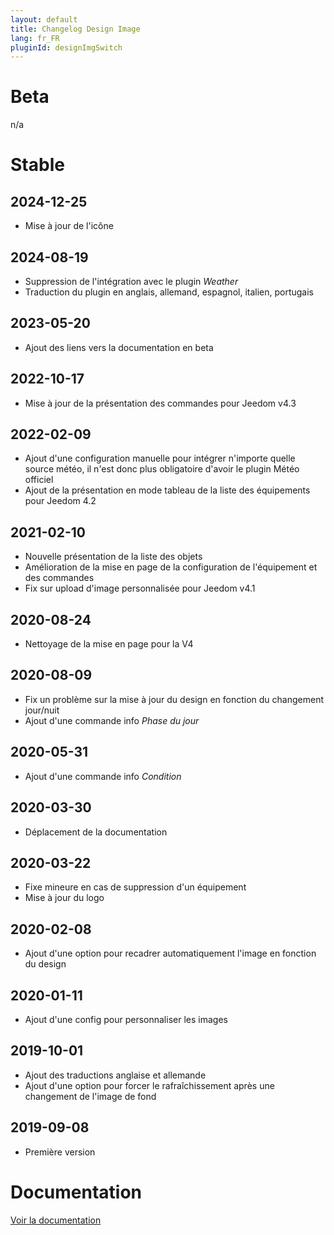 ```yaml
---
layout: default
title: Changelog Design Image
lang: fr_FR
pluginId: designImgSwitch
---
```


# Beta

n/a

# Stable

## 2024-12-25

- Mise à jour de l'icône

## 2024-08-19

- Suppression de l'intégration avec le plugin *Weather*
- Traduction du plugin en anglais, allemand, espagnol, italien, portugais

## 2023-05-20

- Ajout des liens vers la documentation en beta

## 2022-10-17

- Mise à jour de la présentation des commandes pour Jeedom v4.3

## 2022-02-09

- Ajout d'une configuration manuelle pour intégrer n'importe quelle source météo, il n'est donc plus obligatoire d'avoir le plugin Météo officiel
- Ajout de la présentation en mode tableau de la liste des équipements pour Jeedom 4.2

## 2021-02-10

- Nouvelle présentation de la liste des objets
- Amélioration de la mise en page de la configuration de l'équipement et des commandes
- Fix sur upload d'image personnalisée pour Jeedom v4.1

## 2020-08-24

- Nettoyage de la mise en page pour la V4

## 2020-08-09

- Fix un problème sur la mise à jour du design en fonction du changement jour/nuit
- Ajout d'une commande info *Phase du jour*

## 2020-05-31

- Ajout d'une commande info *Condition*

## 2020-03-30

- Déplacement de la documentation

## 2020-03-22

- Fixe mineure en cas de suppression d'un équipement
- Mise à jour du logo

## 2020-02-08

- Ajout d'une option pour recadrer automatiquement l'image en fonction du design

## 2020-01-11

- Ajout d'une config pour personnaliser les images

## 2019-10-01

- Ajout des traductions anglaise et allemande
- Ajout d'une option pour forcer le rafraîchissement après une changement de l'image de fond

## 2019-09-08

- Première version

# Documentation

[Voir la documentation]({{site.baseurl}}/{{page.pluginId}}/{{page.lang}})
